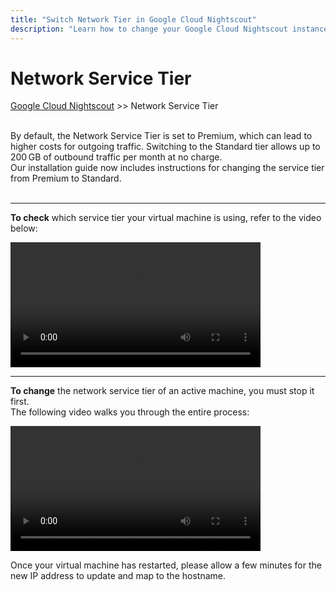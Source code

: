 ```yaml
---
title: "Switch Network Tier in Google Cloud Nightscout"
description: "Learn how to change your Google Cloud Nightscout instance's Network Service Tier from Premium to Standard to qualify for free outbound traffic. Includes step-by-step instructions and video guide."
---
```


# Network Service Tier    
[Google Cloud Nightscout](../GoogleCloud.md) >> Network Service Tier  
<br/>  
  
By default, the Network Service Tier is set to Premium, which can lead to higher costs for outgoing traffic. Switching to the Standard tier allows up to 200 GB of outbound traffic per month at no charge.  
Our installation guide now includes instructions for changing the service tier from Premium to Standard.  
<br/>  
  
---  
  
**To check** which service tier your virtual machine is using, refer to the video below:  
  
<video width="400" controlsList="nodownload" src="./video/IdentifyNetworkTier.mp4" controls>  
</video>  
<br/>  
  
---  
  
**To change** the network service tier of an active machine, you must stop it first.  
The following video walks you through the entire process:  

<video width="400" controlsList="nodownload" src="../video/SwitchNetworkTier.mp4" controls>  
</video>  
<br/>  
  
Once your virtual machine has restarted, please allow a few minutes for the new IP address to update and map to the hostname.  
  
